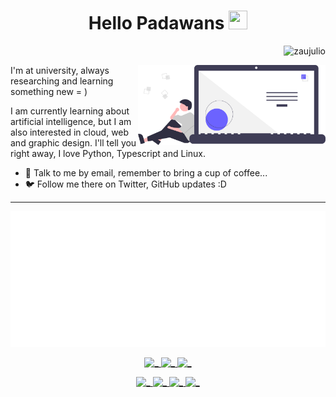 <h1 align="center">
  Hello Padawans
  <img src="https://media.giphy.com/media/nDg8O2z3Rmk6Y/source.gif" width="30px" height="30px">
</h1>

<p align="right"> <img src="https://komarev.com/ghpvc/?username=zaujulio&color=blue" alt="zaujulio" /> </p>
<img align="right" src="./thinking.svg" width=300>

I'm at university, always researching and learning something new = )

I am currently learning about artificial intelligence, but I am also interested in cloud, web and graphic design. I'll tell you right away, I love Python, Typescript and Linux.

- 📧 Talk to me by email, remember to bring a cup of coffee...
- 🐦 Follow me there on Twitter, GitHub updates :D

___

![info](./github-metrics.svg)

<p align="center">
  <a id="twitter" href="https://twitter.com/zaujulio_" target="_blank">
    <img src="https://img.shields.io/badge/Twitter-1DA1F2?style=for-the-badge&logo=twitter&logoColor=white" alt="_" />
  </a>

  <a id="linkedin" href="https://www.linkedin.com/in/zaujulio" target="_blank">
    <img src="https://img.shields.io/badge/LinkedIn-0077B5?style=for-the-badge&logo=linkedin&logoColor=white" alt="_" />
  </a>
  <a id="telegram" href="https://t.me/ZauJulio" target="_blank">
    <img src="https://img.shields.io/badge/Telegram-2CA5E0?style=for-the-badge&logo=telegram&logoColor=white" alt="_" />
  </a>
</p>

<p id="badgets" align="center">
  <a id="gmail" href="http://zauhdf@gmail.com/" target="_blank">
    <img src="https://img.shields.io/badge/Gmail-D14836?style=for-the-badge&logo=gmail&logoColor=white" alt="_" />
  </a>

  <a id="codersrank" href="https://profile.codersrank.io/user/zaujulio" target="_blank">
    <img width="114" height="28" src="https://img.shields.io/static/v1?style=for-the-badge&message=CodersRank&color=67A4AC&logo=CodersRank&logoColor=FFFFFF&label=" alt="_" />
  </a>

  <a id="figma" href="https://www.figma.com/@zaujulio" target="_blank">
    <img src="https://img.shields.io/badge/Figma-F24E1E?style=for-the-badge&logo=figma&logoColor=white" alt="_" />
  </a>

  <a id="stackoverflow" href="https://stackoverflow.com/users/11448162/zaujulio" target="_blank">
    <img src="https://img.shields.io/badge/Stack_Overflow-FE7A16?style=for-the-badge&logo=stack-overflow&logoColor=white" alt="_" />
  </a>
</p>

